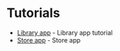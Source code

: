 Tutorials
=====================

 - [Library app](https://github.com/tislib/data-handler/tree/master/examples/library/Readme.md) - Library app tutorial
 - [Store app](https://github.com/tislib/data-handler/tree/master/examples/store-app/Readme.md) - Store app
 